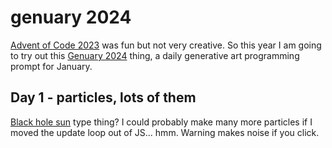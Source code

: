 # genuary 2024

[Advent of Code 2023](https://github.com/jeredw/advent2023) was fun but not
very creative.  So this year I am going to try out this [Genuary
2024](https://genuary.art/) thing, a daily generative art programming prompt
for January.

## Day 1 - particles, lots of them

[Black hole sun](https://jeredw.github.io/genuary2024/day1.html) type thing?  I
could probably make many more particles if I moved the update loop out of JS...
hmm.  Warning makes noise if you click.